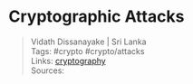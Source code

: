 # Cryptographic Attacks

> Vidath Dissanayake | Sri Lanka  
> Tags: #crypto #crypto/attacks  
> Links: [cryptography](../cryptography.md)  
> Sources:  

